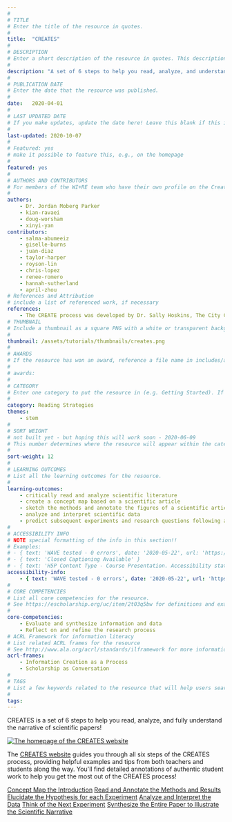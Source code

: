 ```yaml
---
#
# TITLE
# Enter the title of the resource in quotes.
#
title:  "CREATES"
#
# DESCRIPTION
# Enter a short description of the resource in quotes. This description will appear on the list page as a preview, but not on the tutorial/workshop itself.
#
description: "A set of 6 steps to help you read, analyze, and understand the narrative of scientific papers."
#
# PUBLICATION DATE
# Enter the date that the resource was published.
#
date:   2020-04-01
#
# LAST UPDATED DATE
# If you make updates, update the date here! Leave this blank if this is being published for the first time.
#
last-updated: 2020-10-07
#
# Featured: yes
# make it possible to feature this, e.g., on the homepage
#
featured: yes
#
# AUTHORS AND CONTRIBUTORS
# For members of the WI+RE team who have their own profile on the Creative Team page, enter the name as firstname-lastname (e.g. doug-worsham). For community partners who don't have their own profile on the WI+RE site, enter their name as Firstname Lastname (e.g. Gene Block). The names will appear in the order you enter them.
#
authors:
    - Dr. Jordan Moberg Parker
    - kian-ravaei
    - doug-worsham
    - xinyi-yan
contributors:
    - salma-abumeeiz
    - giselle-burns
    - juan-diaz
    - taylor-harper
    - royson-lin
    - chris-lopez
    - renee-romero
    - hannah-sutherland
    - april-zhou
# References and Attribution
# include a list of referenced work, if necessary
references:
    - The CREATE process was developed by Dr. Sally Hoskins, The City College of New York, Biology Department
# THUMBNAIL
# Include a thumbnail as a square PNG with a white or transparent background. Our standard dimensions are 250x250 px, but any size square will do. Thumbnails for tutorials go in /assets/tutorials/thumbnails/, and for workshops, /assets/workshops/thumbnails/.
#
thumbnail: /assets/tutorials/thumbnails/creates.png
#
# AWARDS
# If the resource has won an award, reference a file name in includes/awards/ without the .html. For example, if it was accepted to PRIMO, you would write "primo". If the award isn't in includes/awards, create a new award file!
#
# awards: 
#
# CATEGORY
# Enter one category to put the resource in (e.g. Getting Started). If you enter a category that doesn't already exist, a new category will be created on the WI+RE site.
#
category: Reading Strategies
themes: 
    - stem
#
# SORT WEIGHT
# not built yet - but hoping this will work soon - 2020-06-09
# This number determines where the resource will appear within the category. Larger numbers appear later within the category, and higher numbers appear earlier.
#
sort-weight: 12
#
# LEARNING OUTCOMES
# List all the learning outcomes for the resource.
#
learning-outcomes:
    - critically read and analyze scientific literature
    - create a concept map based on a scientific article
    - sketch the methods and annotate the figures of a scientific article
    - analyze and interpret scientific data
    - predict subsequent experiments and research questions following a scientific article
#
# ACCESSIBILITY INFO
# NOTE special formatting of the info in this section!!
# Examples:
# - { text: 'WAVE tested - 0 errors', date: '2020-05-22', url: 'https://wave.webaim.org/' }
# - { text: 'Closed Captioning Available' }
# - { text: 'H5P Content Type - Course Presentation. Accessibility status - Tested with no known problems', date: 'YYYY-MM-DD', url: 'https://h5p.org/documentation/installation/content-type-accessibility' }
accessibility-info:
    - { text: 'WAVE tested - 0 errors', date: '2020-05-22', url: 'https://wave.webaim.org/' }
#
# CORE COMPETENCIES
# List all core competencies for the resource.
# See https://escholarship.org/uc/item/2t03q5bw for definitions and examples of each core competency
#
core-competencies:
    - Evaluate and synthesize information and data
    - Reflect on and refine the research process
# ACRL Framework for information literacy
# List related ACRL frames for the resource
# See http://www.ala.org/acrl/standards/ilframework for more information
acrl-frames:
    - Information Creation as a Process
    - Scholarship as Conversation
#
# TAGS
# List a few keywords related to the resource that will help users search for it.
#
tags:
---
```

<p>CREATES is a set of 6 steps to help you read, analyze, and fully understand the narrative of scientific papers!</p>

<div class="container">
    <div class="row">
        <div class="col-sm-12 col-md-10 col-lg-8 mx-auto">
            <div class="card" style="width: 100%;">
                <a href="https://uclalibrary.github.io/creates/index.html" target="_blank"><img class="card-img-top" src="{{ '/assets/images/CREATES-site-sm.jpg' | relative_url }}" alt="The homepage of the CREATES website"></a>
            <div class="card-body">
            <p class="card-text">The <a href="https://uclalibrary.github.io/creates/index.html" target="_blank">CREATES website</a> guides you through all six steps of the CREATES process, providing helpful examples and tips from both teachers and students along the way. You'll find detailed annotations of authentic student work to help you get the most out of the CREATES process!</p>
                <div class="btn-group-vertical" role="group" aria-label="creates sections">
                    <a href="https://uclalibrary.github.io/creates/c/" target="_blank" class="btn btn-lg btn-primary">Concept Map the Introduction</a>
                    <a href="https://uclalibrary.github.io/creates/r/" target="_blank"  class="btn btn-lg btn-primary">Read and Annotate the Methods and Results</a>
                    <a href="https://uclalibrary.github.io/creates/e/" target="_blank" class="btn btn-lg btn-primary">Elucidate the Hypothesis for each Experiment</a>
                    <a href="https://uclalibrary.github.io/creates/a/" class="btn btn-lg btn-primary" target="_blank">Analyze and Interpret the Data</a>
                    <a href="https://uclalibrary.github.io/creates/te/" class="btn btn-lg btn-primary" target="_blank">Think of the Next Experiment</a>
                    <a href="https://uclalibrary.github.io/creates/s/" class="btn btn-lg btn-primary" target="_blank">Synthesize the Entire Paper to Illustrate the Scientific Narrative</a>
                </div>

  </div>
</div>
        </div>
    </div>
</div>